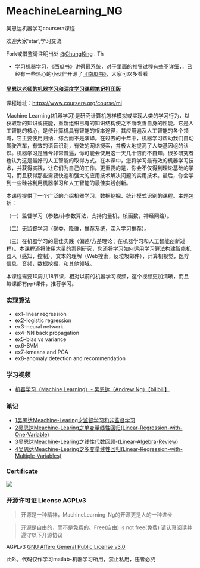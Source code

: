 # MeachineLearning_NG
吴恩达机器学习coursera课程

欢迎大家'star',学习交流

Fork或借鉴请注明出处 [@ChungKing](https://github.com/HuangCongQing) . Th

* 学习机器学习，《西瓜书》讲得最系统，对于里面的推导过程有些不详细，，已经有一些热心的小伙伴开源了[《南瓜书》](https://datawhalechina.github.io/pumpkin-book/#/)，大家可以多看看

#### [吴恩达老师的机器学习和深度学习课程笔记打印版](https://mp.weixin.qq.com/s/gc1_dbT7Mu4OepxbjfRYXg)
课程地址：https://www.coursera.org/course/ml

Machine Learning(机器学习)是研究计算机怎样模拟或实现人类的学习行为，以获取新的知识或技能，重新组织已有的知识结构使之不断改善自身的性能。它是人工智能的核心，是使计算机具有智能的根本途径，其应用遍及人工智能的各个领域，它主要使用归纳、综合而不是演译。在过去的十年中，机器学习帮助我们自动驾驶汽车，有效的语音识别，有效的网络搜索，并极大地提高了人类基因组的认识。机器学习是当今非常普遍，你可能会使用这一天几十倍而不自知。很多研究者也认为这是最好的人工智能的取得方式。在本课中，您将学习最有效的机器学习技术，并获得实践，让它们为自己的工作。更重要的是，你会不仅得到理论基础的学习，而且获得那些需要快速和强大的应用技术解决问题的实用技术。最后，你会学到一些硅谷利用机器学习和人工智能的最佳实践创新。

本课程提供了一个广泛的介绍机器学习、数据挖掘、统计模式识别的课程。主题包括：

（一）监督学习（参数/非参数算法，支持向量机，核函数，神经网络）。

（二）无监督学习（聚类，降维，推荐系统，深入学习推荐）。

（三）在机器学习的最佳实践（偏差/方差理论；在机器学习和人工智能创新过程）。本课程还将使用大量的案例研究，您还将学习如何运用学习算法构建智能机器人（感知，控制），文本的理解（Web搜索，反垃圾邮件），计算机视觉，医疗信息，音频，数据挖掘，和其他领域。

本课程需要10周共18节课，相对以前的机器学习视频，这个视频更加清晰，而且每课都有ppt课件，推荐学习。

### 实现算法

* ex1-linear regression	
* ex2-logistic regression	
* ex3-neural network	
* ex4-NN back propagation	
* ex5-bias vs variance
* ex6-SVM	
* ex7-kmeans and PCA
* ex8-anomaly detection and recommendation




### 学习视频

* [机器学习（Machine Learning）- 吴恩达（Andrew Ng）【bilibili】](https://www.bilibili.com/video/av9912938/?p=2)


### 笔记

* [1吴恩达Meachine-Learing之监督学习和非监督学习](https://www.jianshu.com/p/626feb543816)
* [2吴恩达Meachine-Learing之单变量线性回归(Linear-Regression-with-One-Variable)](https://www.jianshu.com/p/4b614d6d2406)
* [3吴恩达Meachine-Learing之线性代数回顾-(Linear-Algebra-Review)](https://www.jianshu.com/p/163c0c64ea34)
* [4吴恩达Meachine-Learing之多变量线性回归(Linear-Regression-with-Multiple-Variables)](https://www.jianshu.com/p/a51f06052772)

### Certificate 

![](https://upload-images.jianshu.io/upload_images/4340772-bf542b12db369d57.png?imageMogr2/auto-orient/strip%7CimageView2/2/w/1240)

### 开源许可证 License AGPLv3

>开源是一种精神，MachineLearning_Ng的开源更是人的一种进步

>开源是自由的，而不是免费的。Free(自由) is not free(免费)
请认真阅读并遵守以下开源协议

AGPLv3 [GNU Affero General Public License v3.0](https://github.com/HuangCongQing/MachineLearning_Ng/blob/master/LICENSE)

此外，代码仅作学习matlab-机器学习所用，禁止私用，违者必究
